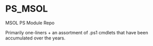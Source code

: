 # PS_MSOL
MSOL PS Module Repo

Primarily one-liners + an assortment of .ps1 cmdlets that have been accumulated over the years.
